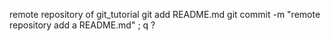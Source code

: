 remote repository of git_tutorial
git add README.md
git commit -m "remote repository add a README.md"
;
q
?
